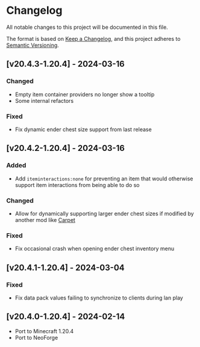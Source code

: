 # Changelog
All notable changes to this project will be documented in this file.

The format is based on [Keep a Changelog](https://keepachangelog.com/en/1.0.0/),
and this project adheres to [Semantic Versioning](https://semver.org/spec/v2.0.0.html).

## [v20.4.3-1.20.4] - 2024-03-16
### Changed
- Empty item container providers no longer show a tooltip
- Some internal refactors
### Fixed
- Fix dynamic ender chest size support from last release

## [v20.4.2-1.20.4] - 2024-03-16
### Added
- Add `iteminteractions:none` for preventing an item that would otherwise support item interactions from being able to do so
### Changed
- Allow for dynamically supporting larger ender chest sizes if modified by another mod like [Carpet](https://github.com/gnembon/fabric-carpet)
### Fixed
- Fix occasional crash when opening ender chest inventory menu

## [v20.4.1-1.20.4] - 2024-03-04
### Fixed
- Fix data pack values failing to synchronize to clients during lan play

## [v20.4.0-1.20.4] - 2024-02-14
- Port to Minecraft 1.20.4
- Port to NeoForge
